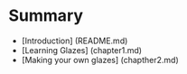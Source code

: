 # Summary

* [Introduction] (README.md)
* [Learning Glazes] (chapter1.md)
* [Making your own glazes] (chapther2.md)

